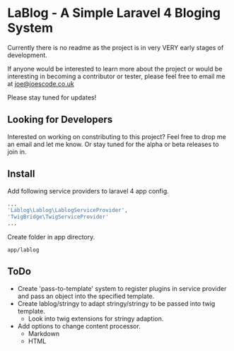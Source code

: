 LaBlog - A Simple Laravel 4 Bloging System
==========================================

Currently there is no readme as the project is in very VERY early stages of development.

If anyone would be interested to learn more about the project or would be interesting in becoming a contributor or tester, please feel free to email me at joe@joescode.co.uk

Please stay tuned for updates!

Looking for Developers
----------------------

Interested on working on constributing to this project? Feel free to drop me an email and let me know. Or stay tuned for the alpha or beta releases to join in.

Install
-------

Add following service providers to laravel 4 app config.

```php
...
'Lablog\Lablog\LablogServiceProvider',
'TwigBridge\TwigServiceProvider'
...
```

Create folder in app directory.

`app/lablog`

ToDo
----

- Create 'pass-to-template' system to register plugins in service provider and pass an object into the specified template.
- Create lablog/stringy to adapt stringy/stringy to be passed into twig template.
    - Look into twig extensions for stringy adaption.
- Add options to change content processor.
    - Markdown
    - HTML
